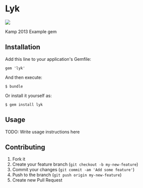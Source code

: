 # Lyk
<img src="https://travis-ci.org/ilhanoguzhan/lyk.png?branch=master"/>

Kamp 2013 Example gem

## Installation

Add this line to your application's Gemfile:

    gem 'lyk'

And then execute:

    $ bundle

Or install it yourself as:

    $ gem install lyk

## Usage

TODO: Write usage instructions here

## Contributing

1. Fork it
2. Create your feature branch (`git checkout -b my-new-feature`)
3. Commit your changes (`git commit -am 'Add some feature'`)
4. Push to the branch (`git push origin my-new-feature`)
5. Create new Pull Request
